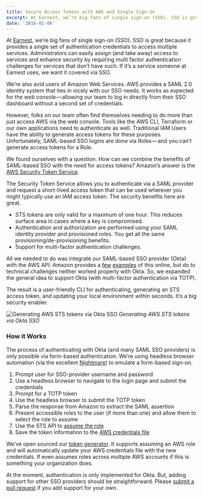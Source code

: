 ```yaml
---
title: Secure Access Tokens with AWS and Single Sign-On
excerpt: At Earnest, we’re big fans of single sign-on (SSO). SSO is great because it provides a single set of authentication credentials to access multiple services. Administrators can easily assign (and take away) access to services and enhance security by requiring multi factor authentication challenges for services that don’t have such. If it’s a service someone at Earnest uses, we want it covered via SSO.
date: '2016-01-06'
---
```


At [Earnest](https://meetearnest.com/), we’re big fans of single sign-on (SSO). SSO is great because it
provides a single set of authentication credentials to access multiple services. Administrators can easily assign (and take away) access to services and enhance security by requiring multi factor authentication challenges for services that don’t have such. If it’s a service someone at Earnest uses, we want it covered via SSO.

We’re also avid users of Amazon Web Services. AWS provides a SAML 2.0 identity system that ties in nicely with our SSO needs. It works as expected for the web console — allowing our team to log in directly from their SSO dashboard without a second set of credentials.

However, folks on our team often find themselves needing to do more than just access AWS via the web console. Tools like the AWS CLI, Terraform or our own applications need to authenticate as well. Traditional IAM Users have the ability to generate access tokens for these purposes. Unfortunately, SAML-based SSO logins are done via Roles — and you can’t generate access tokens for a Role.

We found ourselves with a question. How can we combine the benefits of SAML-based SSO with the need for
access tokens? Amazon’s answer is the [AWS Security Token Service](http://docs.aws.amazon.com/STS/latest/APIReference/Welcome.html).

The Security Token Service allows you to authenticate via a SAML provider and request a short-lived access token that can be used wherever you might typically use an IAM access token. The security benefits here are great.

- STS tokens are only valid for a maximum of one hour. This reduces surface area in cases where a key is compromised.
- Authentication and authorization are performed using your SAML identity provider and provisioned roles. You get all the same provisioning/de-provisioning benefits.
- Support for multi-factor authentication challenges.

All we needed to do was integrate our SAML-based SSO provider (Okta) with the AWS API.
Amazon provides a [few](http://blogs.aws.amazon.com/security/post/Tx1LDN0UBGJJ26Q/How-to-Implement-Federated-API-and-CLI-Access-Using-SAML-2-0-and-AD-FS)
[examples](http://blogs.aws.amazon.com/security/post/TxU0AVUS9J00FP/How-to-Implement-a-General-Solution-for-Federated-API-CLI-Access-Using-SAML-2-0) of
this online, but do to technical challenges neither worked properly with Okta. So, we expanded the general idea to
support Okta (with multi-factor authentication via TOTP).

The result is a user-friendly CLI for authenticating, generating an STS access token, and updating your local environment within seconds. It’s a big security enabler.

![Generating AWS STS tokens via Okta SSO](/img/posts/2016-01-06-secure-access-tokens-with-aws-and-single-sign-on/aws-sts-generation.gif)
_Generating AWS STS tokens via Okta SSO_

### How it Works

The process of authenticating with Okta (and many SAML SSO providers) is only possible via form-based authentication. We’re using headless browser automation
(via the excellent [Nightmare](http://www.nightmarejs.org/)) to emulate a form-based sign-on.

1. Prompt user for SSO-provider username and password
1. Use a headless browser to navigate to the login page and submit the credentials
1. Prompt for a TOTP token
1. Use the headless browser to submit the TOTP token
1. Parse the response from Amazon to extract the SAML assertion
1. Present accessible roles to the user (if more than one) and allow them to select the role to assume
1. Use the STS API to [assume the role](http://docs.aws.amazon.com/cli/latest/reference/sts/assume-role-with-saml.html%29)
1. Save the token information to the [AWS credentials file](https://blogs.aws.amazon.com/security/post/Tx3D6U6WSFGOK2H/A-New-and-Standardized-Way-to-Manage-Credentials-in-the-AWS-SDKs)

We’ve open sourced our [token generator](https://github.com/meetearnest/aws-sts/). It supports assuming an AWS role and will automatically update your AWS credentials file with the new credentials. If even assumes roles across multiple AWS accounts if this is something your organization does.

At the moment, authentication is only implemented for Okta. But, adding support for other SSO providers should be
straightforward. Please [submit a pull request](https://github.com/meetearnest/aws-sts/pulls) if you add support for your own.
